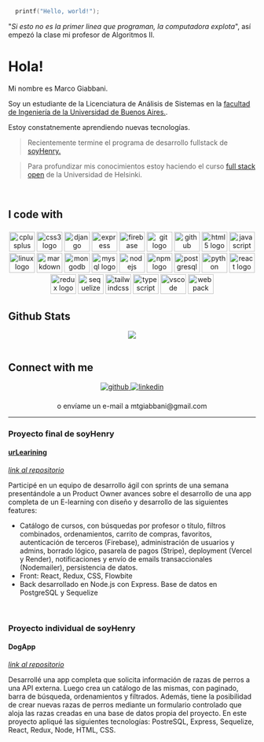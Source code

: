 
<!--
**marcogiabbani/marcogiabbani** is a ✨ _special_ ✨ repository because its `README.md` (this file) appears on your GitHub profile.

Here are some ideas to get you started:

- 🔭 I’m currently working on ...
- 🌱 I’m currently learning ...
- 👯 I’m looking to collaborate on ...
- 🤔 I’m looking for help with ...
- 💬 Ask me about ...
- 📫 How to reach me: ...
- 😄 Pronouns: ...
- ⚡ Fun fact: ...
-->

```cpp
  printf("Hello, world!");
```
 "*Si esto no es la primer linea que programan, la computadora explota*", así empezó la clase mi profesor de Algoritmos II. 

 # Hola!
 
Mi nombre es Marco Giabbani.

Soy un estudiante de la Licenciatura de Análisis de Sistemas en la [facultad de Ingeniería de la Universidad de Buenos Aires.](https://www.fi.uba.ar/).

Estoy constatnemente aprendiendo nuevas tecnologías.
> Recientemente termine el programa de desarrollo fullstack de [soyHenry.](https://www.soyhenry.com/)

> Para profundizar mis conocimientos estoy haciendo el curso [full stack open](https://fullstackopen.com/en/) de la Universidad de Helsinki.

<br/>  

<h2 align="left">I code with</h2>

###

<div align="center">
  <img src="https://cdn.jsdelivr.net/gh/devicons/devicon/icons/cplusplus/cplusplus-original.svg" height="40" width="52" alt="cplusplus logo"  />
  <img src="https://cdn.jsdelivr.net/gh/devicons/devicon/icons/css3/css3-original.svg" height="40" width="52" alt="css3 logo"  />
  <img src="https://cdn.jsdelivr.net/gh/devicons/devicon/icons/django/django-plain.svg" height="40" width="52" alt="django logo"  />
  <img src="https://cdn.jsdelivr.net/gh/devicons/devicon/icons/express/express-original.svg" height="40" width="52" alt="express logo"  />
  <img src="https://cdn.jsdelivr.net/gh/devicons/devicon/icons/firebase/firebase-plain.svg" height="40" width="52" alt="firebase logo"  />
  <img src="https://cdn.jsdelivr.net/gh/devicons/devicon/icons/git/git-original.svg" height="40" width="52" alt="git logo"  />
  <img src="https://cdn.jsdelivr.net/gh/devicons/devicon/icons/github/github-original.svg" height="40" width="52" alt="github logo"  />
  <img src="https://cdn.jsdelivr.net/gh/devicons/devicon/icons/html5/html5-original.svg" height="40" width="52" alt="html5 logo"  />
  <img src="https://cdn.jsdelivr.net/gh/devicons/devicon/icons/javascript/javascript-original.svg" height="40" width="52" alt="javascript logo"  />
  <img src="https://cdn.jsdelivr.net/gh/devicons/devicon/icons/linux/linux-original.svg" height="40" width="52" alt="linux logo"  />
  <img src="https://cdn.jsdelivr.net/gh/devicons/devicon/icons/markdown/markdown-original.svg" height="40" width="52" alt="markdown logo"  />
  <img src="https://cdn.jsdelivr.net/gh/devicons/devicon/icons/mongodb/mongodb-original.svg" height="40" width="52" alt="mongodb logo"  />
  <img src="https://cdn.jsdelivr.net/gh/devicons/devicon/icons/mysql/mysql-original.svg" height="40" width="52" alt="mysql logo"  />
  <img src="https://cdn.jsdelivr.net/gh/devicons/devicon/icons/nodejs/nodejs-original.svg" height="40" width="52" alt="nodejs logo"  />
  <img src="https://cdn.jsdelivr.net/gh/devicons/devicon/icons/npm/npm-original-wordmark.svg" height="40" width="52" alt="npm logo"  />
  <img src="https://cdn.jsdelivr.net/gh/devicons/devicon/icons/postgresql/postgresql-original.svg" height="40" width="52" alt="postgresql logo"  />
  <img src="https://cdn.jsdelivr.net/gh/devicons/devicon/icons/python/python-original.svg" height="40" width="52" alt="python logo"  />
  <img src="https://cdn.jsdelivr.net/gh/devicons/devicon/icons/react/react-original.svg" height="40" width="52" alt="react logo"  />
  <img src="https://cdn.jsdelivr.net/gh/devicons/devicon/icons/redux/redux-original.svg" height="40" width="52" alt="redux logo"  />
  <img src="https://cdn.jsdelivr.net/gh/devicons/devicon/icons/sequelize/sequelize-original.svg" height="40" width="52" alt="sequelize logo"  />
  <img src="https://cdn.jsdelivr.net/gh/devicons/devicon/icons/tailwindcss/tailwindcss-original-wordmark.svg" height="40" width="52" alt="tailwindcss logo"  />
  <img src="https://cdn.jsdelivr.net/gh/devicons/devicon/icons/typescript/typescript-original.svg" height="40" width="52" alt="typescript logo"  />
  <img src="https://cdn.jsdelivr.net/gh/devicons/devicon/icons/vscode/vscode-original.svg" height="40" width="52" alt="vscode logo"  />
  <img src="https://cdn.jsdelivr.net/gh/devicons/devicon/icons/webpack/webpack-original.svg" height="40" width="52" alt="webpack logo"  />
</div>

###

## Github Stats  
<div align="center"><img src="https://github-readme-stats.vercel.app/api?username=marcogiabbani&show_icons=true&count_private=true&hide_border=true" align="center" /></div>  

<br/>  

###

## Connect with me  
<div align="center">
<a href="https://github.com/https://github.com/marcogiabbani" target="_blank">
<img src=https://img.shields.io/badge/github-%2324292e.svg?&style=for-the-badge&logo=github&logoColor=white alt=github style="margin-bottom: 5px;" />
</a>
<a href="https://linkedin.com/in/
https://www.linkedin.com/in/marco-giabbani-713117248/ " target="_blank">
<img src=https://img.shields.io/badge/linkedin-%231E77B5.svg?&style=for-the-badge&logo=linkedin&logoColor=white alt=linkedin style="margin-bottom: 5px;" />
</a> 
</div>  
<br/>
<div align="center">
 o envíame un e-mail a mtgiabbani@gmail.com
</div>
  
------

### Proyecto final de soyHenry

#### [urLearining](pf-ur-learning.vercel.app)
[*link al repositorio*](https://github.com/JuanSBass/PF-urLearning)

Participé en un equipo de desarrollo ágil con sprints de una semana presentándole a un Product Owner avances sobre el desarrollo de una app completa de un E-learning con diseño y desarrollo de las siguientes features:
- Catálogo de cursos, con búsquedas por profesor o título, filtros combinados, ordenamientos, carrito de compras, favoritos, autenticación de terceros (Firebase), administración de usuarios y admins, borrado lógico, pasarela de pagos (Stripe), deployment (Vercel y Render), notificaciones y envío de emails transaccionales (Nodemailer), persistencia de datos.
- Front: React, Redux, CSS, Flowbite
- Back desarrollado en Node.js con Express. Base de datos en PostgreSQL y Sequelize

<br>

### Proyecto individual de soyHenry

#### DogApp
[*link al repositorio*](https://github.com/marcogiabbani/PI-Dogs-main)

Desarrollé una app completa que solicita información de razas de perros a una API externa. Luego crea un catálogo de las mismas, con paginado, barra de búsqueda, ordenamientos y filtrados. Además, tiene la posibilidad de crear nuevas razas de perros mediante un formulario controlado que aloja las razas creadas en una base de datos propia del proyecto.
En este proyecto apliqué las siguientes tecnologías:
PostreSQL, Express, Sequelize, React, Redux, Node, HTML, CSS.

 
 
 
 
 
 
 
 
